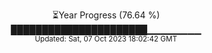 <p align="center">
⏳Year Progress (76.64 %) <br>
██████████████████████▁▁▁▁▁▁▁▁ <br>
<sub>Updated: Sat, 07 Oct 2023 18:02:42 GMT</sub>
</p>

